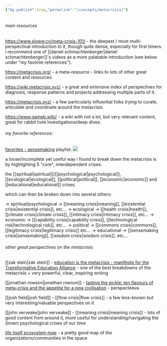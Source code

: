 ```yaml
---
{"dg-publish":true,"permalink":"/concepts/metacrisis/"}
---
```


###### main resources

https://www.sloww.co/meta-crisis-101/ - the deepest / most multi-perspectival introduction to it, though quite dense, especially for first timers. i recommend one of [[daniel schmachtenberger\|daniel schmachtenberger]]'s videos as a more palatable introduction (see below under "my favorite references").

https://metacrisis.org/ - a meta-resource - links to lots of other great content and resources.

https://wiki.metacrisis.xyz/ - a great and extensive index of perspectives for diagnosis, response patterns and projects addressing multiple parts of it.

https://metacrisis.xyz/ - a few particularly influential folks trying to curate, articulate and coordinate around the metacrisis.

https://www.gameb.wiki/ - a wiki with not a lot, but very relevant content, great for rabbit hole investigations/deep dives.

###### my favorite references:

[favorites - sensemaking](https://www.youtube.com/playlist?list=PLj8H7uBaUwDvd18QrEPugPMD5Z6Y0W-vB) playlist:
![](https://www.youtube.com/playlist?list=PLj8H7uBaUwDvd18QrEPugPMD5Z6Y0W-vB)

a loose/incomplete yet useful way i found to break down the metacrisis is by highlighting 5 "core", interdependent crises:

the [[spiritual\|spiritual]]/[[psychological\|psychological]], [[ecological\|ecological]], [[political\|political]], [[economic\|economic]] and [[educational\|educational]] crises.

which can then be broken down into several others:

-> spiritual/psychological -> [[meaning crisis\|meaning]], [[existential crisis\|existential crisis]], etc...
-> ecological -> [[health crisis\|health]], [[climate crisis\|climate crisis]], [[intimacy crisis\|intimacy crisis]], etc...
-> economic -> [[capability crisis\|capability crisis]], [[technological risk\|technological risk]], etc...
-> political -> [[commons crisis\|commons]], [[legitimacy crisis\|legitimacy crisis]] etc...
-> educational -> [[sensemaking crisis\|sensemaking]], [[wisdom crisis\|wisdom crisis]], etc...

###### other great perspectives on the metacrisis:

[[zak stein\|zak stein]] - [education is the metacrisis - manifesto for the Transformative Education Alliance](https://systems-souls-society.com/education-is-the-metacrisis/) - one of the best breakdowns of the metacrisis + very powerful, clear, inspiring writing

[[jonathan rowson\|jonathan rowson]] - [tasting the pickle: ten flavours of meta-crisis and the appetite for a new civilisation](https://systems-souls-society.com/tasting-the-pickle-ten-flavours-of-meta-crisis-and-the-appetite-for-a-new-civilisation/) - perspecteeva

[[josh field\|josh field]] - [[flow crisis\|flow crisis]] - a few less-known but very interesting/valuable perspectives on it

[[john verveake\|john verveake]] - [[meaning crisis\|meaning crisis]] - lots of good content from around it, more useful for understanding/navigating the (inner) psychological crises of our time

[life itself ecosystem map](https://ecosystem.lifeitself.us/) - a pretty good map of the organizations/communities in the space
